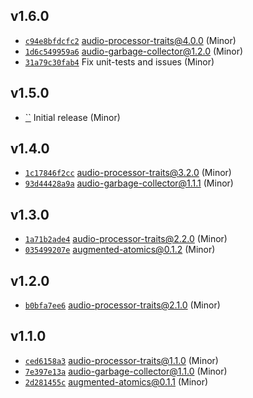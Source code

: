 ## v1.6.0

* [`c94e8bfdcfc2`](https://github.com/yamadapc/augmented-audio/commits/c94e8bfdcfc2) audio-processor-traits@4.0.0 (Minor)
* [`1d6c549959a6`](https://github.com/yamadapc/augmented-audio/commits/1d6c549959a6) audio-garbage-collector@1.2.0 (Minor)
* [`31a79c30fab4`](https://github.com/yamadapc/augmented-audio/commits/31a79c30fab4) Fix unit-tests and issues (Minor)

## v1.5.0

* [``](https://github.com/yamadapc/augmented-audio/commits/) Initial release (Minor)

## v1.4.0

* [`1c17846f2cc`](https://github.com/yamadapc/augmented-audio/commits/1c17846f2cc) audio-processor-traits@3.2.0 (Minor)
* [`93d44428a9a`](https://github.com/yamadapc/augmented-audio/commits/93d44428a9a) audio-garbage-collector@1.1.1 (Minor)

## v1.3.0

* [`1a71b2ade4`](https://github.com/yamadapc/augmented-audio/commits/1a71b2ade4) audio-processor-traits@2.2.0 (Minor)
* [`035499207e`](https://github.com/yamadapc/augmented-audio/commits/035499207e) augmented-atomics@0.1.2 (Minor)

## v1.2.0

* [`b0bfa7ee6`](https://github.com/yamadapc/augmented-audio/commits/b0bfa7ee6) audio-processor-traits@2.1.0 (Minor)

## v1.1.0

* [`ced6158a3`](https://github.com/yamadapc/augmented-audio/commits/ced6158a3) audio-processor-traits@1.1.0 (Minor)
* [`7e397e13a`](https://github.com/yamadapc/augmented-audio/commits/7e397e13a) audio-garbage-collector@1.1.0 (Minor)
* [`2d281455c`](https://github.com/yamadapc/augmented-audio/commits/2d281455c) augmented-atomics@0.1.1 (Minor)

